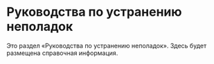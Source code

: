 # Руководства по устранению неполадок

Это раздел «Руководства по устранению неполадок». Здесь будет размещена справочная информация.